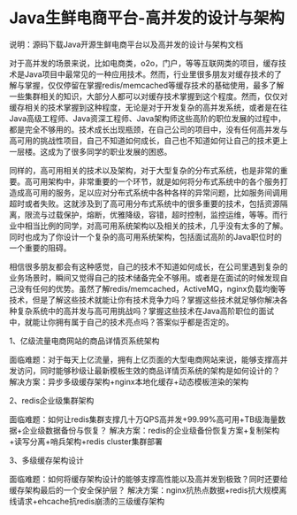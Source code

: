 # Java生鲜电商平台-高并发的设计与架构

说明：源码下载Java开源生鲜电商平台以及高并发的设计与架构文档

对于高并发的场景来说，比如电商类，o2o，门户，等等互联网类的项目，缓存技术是Java项目中最常见的一种应用技术。然而，行业里很多朋友对缓存技术的了解与掌握，仅仅停留在掌握redis/memcached等缓存技术的基础使用，最多了解一些集群相关的知识，大部分人都可以对缓存技术掌握到这个程度。然而，仅仅对缓存相关的技术掌握到这种程度，无论是对于开发复杂的高并发系统，或者是在往Java高级工程师、Java资深工程师、Java架构师这些高阶的职位发展的过程中，都是完全不够用的。技术成长出现瓶颈，在自己公司的项目中，没有任何高并发与高可用的挑战性项目，自己不知道如何成长，自己也不知道如何让自己的技术更上一层楼。这成为了很多同学的职业发展的困惑。

同样的，高可用相关的技术以及架构，对于大型复杂的分布式系统，也是非常的重要。高可用架构中，非常重要的一个环节，就是如何将分布式系统中的各个服务打造成高可用的服务，足以应对分布式系统中各种各样的异常问题，比如服务间调用超时或者失败。这就涉及到了高可用分布式系统中的很多重要的技术，包括资源隔离，限流与过载保护，熔断，优雅降级，容错，超时控制，监控运维，等等。而行业中相当比例的同学，对高可用系统架构以及相关的技术，几乎没有太多的了解。同时也成为了你设计一个复杂的高可用系统架构，包括面试高阶的Java职位时的一个重要的阻碍。

相信很多朋友都会有这种感觉，自己的技术不知道如何成长，在公司里遇到复杂的业务场景时，瞬间又觉得自己的技术储备完全不够用。或者是在面试的时候发现自己没有任何的优势。虽然了解redis/memcached，ActiveMQ，nginx负载均衡等技术，但是了解这些技术就能让你有技术竞争力吗？掌握这些技术就足够你解决各种复杂系统中的高并发与高可用挑战吗？掌握这些技术在Java高阶职位的面试中，就能让你拥有属于自己的技术亮点吗？答案似乎都是否定的。

1、亿级流量电商网站的商品详情页系统架构
 
面临难题：对于每天上亿流量，拥有上亿页面的大型电商网站来说，能够支撑高并发访问，同时能够秒级让最新模板生效的商品详情页系统的架构是如何设计的？
解决方案：异步多级缓存架构+nginx本地化缓存+动态模板渲染的架构

2、redis企业级集群架构
 
面临难题：如何让redis集群支撑几十万QPS高并发+99.99%高可用+TB级海量数据+企业级数据备份与恢复？
解决方案：redis的企业级备份恢复方案+复制架构+读写分离+哨兵架构+redis cluster集群部署
 
3、多级缓存架构设计
 
面临难题：如何将缓存架构设计的能够支撑高性能以及高并发到极致？同时还要给缓存架构最后的一个安全保护层？
解决方案：nginx抗热点数据+redis抗大规模离线请求+ehcache抗redis崩溃的三级缓存架构
